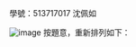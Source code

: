 學號：513717017 沈佩如

![image](https://github.com/user-attachments/assets/28e6b606-c508-456e-9dae-50be50df1399)
按題意，重新排列如下：

